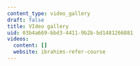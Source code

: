 ```yaml
---
content_type: video_gallery
draft: false
title: VIdeo gallery
uid: 03b4a669-bbd3-4411-9b2b-bd1481266881
videos:
  content: []
  website: ibrahims-refer-course
---
```

